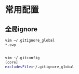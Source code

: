 # 常用配置
## 全局ignore 
``` bash
vim ~/.gitignore_global
*.swp


vim ~/.gitconfig
[core]
excludesFile=~/.gitignore_global
```

